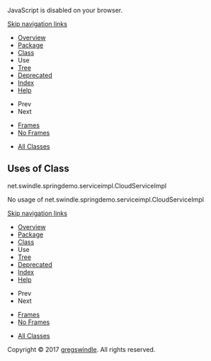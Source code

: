 JavaScript is disabled on your browser.

[Skip navigation
    links](#skip.navbar.top "Skip navigation links")

  - [Overview](../../../../../overview-summary.md)
  - [Package](../package-summary.md)
  - [Class](../../../../../net/swindle/springdemo/serviceimpl/CloudServiceImpl.md "class in net.swindle.springdemo.serviceimpl")
  - Use
  - [Tree](../package-tree.md)
  - [Deprecated](../../../../../deprecated-list.md)
  - [Index](../../../../../index-all.md)
  - [Help](../../../../../help-doc.md)

<!-- end list -->

  - Prev
  - Next

<!-- end list -->

  - [Frames](../../../../../index.md?net/swindle/springdemo/serviceimpl/class-use/CloudServiceImpl.md)
  - [No Frames](CloudServiceImpl.md)

<!-- end list -->

  - [All Classes](../../../../../allclasses-noframe.md)

## Uses of Class  
net.swindle.springdemo.serviceimpl.CloudServiceImpl

No usage of net.swindle.springdemo.serviceimpl.CloudServiceImpl

[Skip navigation
    links](#skip.navbar.bottom "Skip navigation links")

  - [Overview](../../../../../overview-summary.md)
  - [Package](../package-summary.md)
  - [Class](../../../../../net/swindle/springdemo/serviceimpl/CloudServiceImpl.md "class in net.swindle.springdemo.serviceimpl")
  - Use
  - [Tree](../package-tree.md)
  - [Deprecated](../../../../../deprecated-list.md)
  - [Index](../../../../../index-all.md)
  - [Help](../../../../../help-doc.md)

<!-- end list -->

  - Prev
  - Next

<!-- end list -->

  - [Frames](../../../../../index.md?net/swindle/springdemo/serviceimpl/class-use/CloudServiceImpl.md)
  - [No Frames](CloudServiceImpl.md)

<!-- end list -->

  - [All Classes](../../../../../allclasses-noframe.md)

Copyright © 2017 [gregswindle](https://github.com/gregswindle). All
rights reserved.
